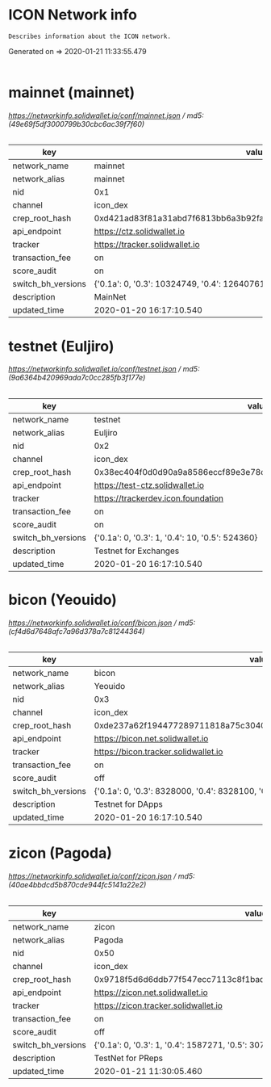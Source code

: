 # ICON Network info
    Describes information about the ICON network.
Generated on => 2020-01-21 11:33:55.479<br><br> 
# mainnet (mainnet) 
###### https://networkinfo.solidwallet.io/conf/mainnet.json  / md5: (49e69f5df3000799b30cbc6ac39f7f60) 
|key|value| 
|-----|-----|
|network_name|mainnet|
|network_alias|mainnet|
|nid|0x1|
|channel|icon_dex|
|crep_root_hash|0xd421ad83f81a31abd7f6813bb6a3b92fa547bdb6d5abc98d2d0852c1a97bcca5|
|api_endpoint|https://ctz.solidwallet.io|
|tracker|https://tracker.solidwallet.io|
|transaction_fee|on|
|score_audit|on|
|switch_bh_versions|{'0.1a': 0, '0.3': 10324749, '0.4': 12640761, '0.5': 14473622}|
|description|MainNet|
|updated_time|2020-01-20 16:17:10.540|
# testnet (Euljiro) 
###### https://networkinfo.solidwallet.io/conf/testnet.json  / md5: (9a6364b420969ada7c0cc285fb3f177e) 
|key|value| 
|-----|-----|
|network_name|testnet|
|network_alias|Euljiro|
|nid|0x2|
|channel|icon_dex|
|crep_root_hash|0x38ec404f0d0d90a9a8586eccf89e3e78de0d3c7580063b20823308e7f722cd12|
|api_endpoint|https://test-ctz.solidwallet.io|
|tracker|https://trackerdev.icon.foundation|
|transaction_fee|on|
|score_audit|on|
|switch_bh_versions|{'0.1a': 0, '0.3': 1, '0.4': 10, '0.5': 524360}|
|description|Testnet for Exchanges|
|updated_time|2020-01-20 16:17:10.540|
# bicon (Yeouido) 
###### https://networkinfo.solidwallet.io/conf/bicon.json  / md5: (cf4d6d7648afc7a96d378a7c81244364) 
|key|value| 
|-----|-----|
|network_name|bicon|
|network_alias|Yeouido|
|nid|0x3|
|channel|icon_dex|
|crep_root_hash|0xde237a62f194477289711818a75c3040f887b5854ea20683a7cde0947c20e436|
|api_endpoint|https://bicon.net.solidwallet.io|
|tracker|https://bicon.tracker.solidwallet.io|
|transaction_fee|on|
|score_audit|off|
|switch_bh_versions|{'0.1a': 0, '0.3': 8328000, '0.4': 8328100, '0.5': 8882950}|
|description|Testnet for DApps|
|updated_time|2020-01-20 16:17:10.540|
# zicon (Pagoda) 
###### https://networkinfo.solidwallet.io/conf/zicon.json  / md5: (40ae4bbdcd5b870cde944fc5141a22e2) 
|key|value| 
|-----|-----|
|network_name|zicon|
|network_alias|Pagoda|
|nid|0x50|
|channel|icon_dex|
|crep_root_hash|0x9718f5d6d6ddb77f547ecc7113c8f1bad1bf46220512fbde356eee74a90ba47c|
|api_endpoint|https://zicon.net.solidwallet.io|
|tracker|https://zicon.tracker.solidwallet.io|
|transaction_fee|on|
|score_audit|off|
|switch_bh_versions|{'0.1a': 0, '0.3': 1, '0.4': 1587271, '0.5': 3077345}|
|description|TestNet for PReps|
|updated_time|2020-01-21 11:30:05.460|

